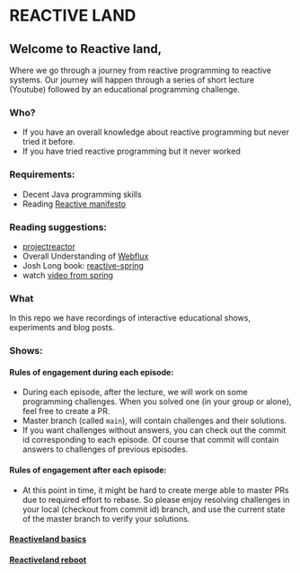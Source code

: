 # REACTIVE LAND

## Welcome to Reactive land,

Where we go through a journey from reactive programming to reactive systems.
Our journey will happen through a series of short lecture (Youtube) followed by an educational programming challenge.

### Who?

- If you have an overall knowledge about reactive programming but never tried it before.
- If you have tried reactive programming but it never worked

### Requirements:

- Decent Java programming skills
- Reading [Reactive manifesto](https://www.reactivemanifesto.org)

### Reading suggestions:

- [projectreactor](https://projectreactor.io/)
- Overall Understanding
  of [Webflux](https://docs.spring.io/spring-framework/docs/current/reference/html/web-reactive.html)
- Josh Long book: [reactive-spring](https://leanpub.com/reactive-spring)
- watch [video from spring](https://youtu.be/IZ2SoXUiS7M)

### What

In this repo we have recordings of interactive educational shows, experiments and blog posts.

### Shows:

#### Rules of engagement during each episode:

- During each episode, after the lecture, we will work on some programming challenges.
  When you solved one (in your group or alone), feel free to create a PR.
- Master branch (called `main`), will contain challenges and their solutions.
- If you want challenges without answers, you can check out the commit id corresponding to each episode.
  Of course that commit will contain answers to challenges of previous episodes.

#### Rules of engagement after each episode:

- At this point in time, it might be hard to create merge able to master PRs due to required effort to rebase.
  So please enjoy resolving challenges in your local (checkout from commit id) branch,
  and use the current state of the master branch to verify your solutions.

#### [Reactiveland basics](show%2Freactiveland-basics%2FREADME.MD)

#### [Reactiveland reboot](show%2Freactiveland-reboot%2FREADME.MD)
